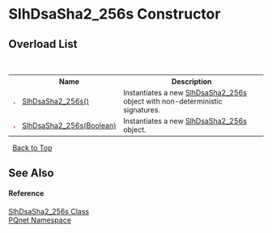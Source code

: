 # SlhDsaSha2_256s Constructor 
 


## Overload List
&nbsp;<table><tr><th></th><th>Name</th><th>Description</th></tr><tr><td>![Public method](media/pubmethod.gif "Public method")</td><td><a href="8551c66f-7c31-e1c4-de24-2d0bcd5ef2fc.md">SlhDsaSha2_256s()</a></td><td>
Instantiates a new <a href="c5fd9f8d-80d8-2ed6-2aac-c8df4b79ad20.md">SlhDsaSha2_256s</a> object with non-deterministic signatures.</td></tr><tr><td>![Public method](media/pubmethod.gif "Public method")</td><td><a href="c95a15ab-a1dd-7d04-a1d7-39061216c4d4.md">SlhDsaSha2_256s(Boolean)</a></td><td>
Instantiates a new <a href="c5fd9f8d-80d8-2ed6-2aac-c8df4b79ad20.md">SlhDsaSha2_256s</a> object.</td></tr></table>&nbsp;
<a href="#slhdsasha2_256s-constructor">Back to Top</a>

## See Also


#### Reference
<a href="c5fd9f8d-80d8-2ed6-2aac-c8df4b79ad20.md">SlhDsaSha2_256s Class</a><br /><a href="fc4f881f-e121-9cf0-ed49-65bf6b5a005d.md">PQnet Namespace</a><br />